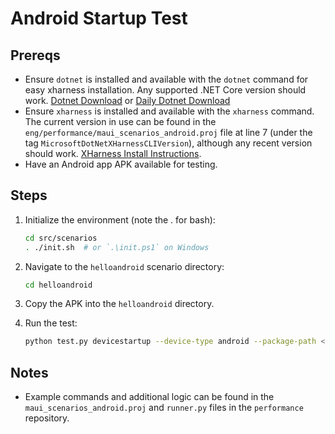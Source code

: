 
# Android Startup Test

## Prereqs

- Ensure `dotnet` is installed and available with the `dotnet` command for easy xharness installation. Any supported .NET Core version should work. [Dotnet Download](https://dotnet.microsoft.com/en-us/download) or [Daily Dotnet Download](https://github.com/dotnet/sdk/blob/main/documentation/package-table.md)
- Ensure `xharness` is installed and available with the `xharness` command. The current version in use can be found in the `eng/performance/maui_scenarios_android.proj` file at line 7 (under the tag `MicrosoftDotNetXHarnessCLIVersion`), although any recent version should work. [XHarness Install Instructions](https://github.com/dotnet/xharness?tab=readme-ov-file#installation-and-usage).
- Have an Android app APK available for testing.

## Steps

1. Initialize the environment (note the . for bash):

    ```sh
    cd src/scenarios
    . ./init.sh  # or `.\init.ps1` on Windows
    ```

2. Navigate to the `helloandroid` scenario directory:

    ```sh
    cd helloandroid
    ```

3. Copy the APK into the `helloandroid` directory.
4. Run the test:

    ```sh
    python test.py devicestartup --device-type android --package-path <path to apk (e.g. .)>/<apkname>.apk --package-name <apk package name> [--disable-animations]
    ```

## Notes

- Example commands and additional logic can be found in the `maui_scenarios_android.proj` and `runner.py` files in the `performance` repository.
